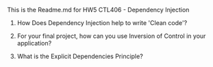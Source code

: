 This is the Readme.md for HW5 CTL406  - Dependency Injection

1. How Does Dependency Injection help to write 'Clean code'? 

2. For your final project, how can you use Inversion of Control in your application?

3. What is the Explicit Dependencies Principle? 
